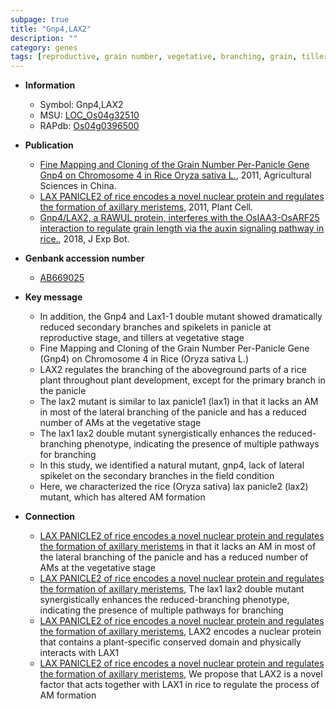 ```yaml
---
subpage: true
title: "Gnp4,LAX2"
description: ""
category: genes
tags: [reproductive, grain number, vegetative, branching, grain, tiller, spikelet, panicle]
---
```


* **Information**  
    + Symbol: Gnp4,LAX2  
    + MSU: [LOC_Os04g32510](http://rice.plantbiology.msu.edu/cgi-bin/ORF_infopage.cgi?orf=LOC_Os04g32510)  
    + RAPdb: [Os04g0396500](http://rapdb.dna.affrc.go.jp/viewer/gbrowse_details/irgsp1?name=Os04g0396500)  

* **Publication**  
    + [Fine Mapping and Cloning of the Grain Number Per-Panicle Gene Gnp4 on Chromosome 4 in Rice Oryza sativa L.](http://www.ncbi.nlm.nih.gov/pubmed?term=Fine+Mapping+and+Cloning+of+the+Grain+Number+Per-Panicle+Gene+Gnp4+on+Chromosome+4+in+Rice+Oryza+sativa+L.%5BTitle%5D), 2011, Agricultural Sciences in China.
    + [LAX PANICLE2 of rice encodes a novel nuclear protein and regulates the formation of axillary meristems](http://www.ncbi.nlm.nih.gov/pubmed?term=LAX+PANICLE2+of+rice+encodes+a+novel+nuclear+protein+and+regulates+the+formation+of+axillary+meristems%5BTitle%5D), 2011, Plant Cell.
    + [Gnp4/LAX2, a RAWUL protein, interferes with the OsIAA3-OsARF25 interaction to regulate grain length via the auxin signaling pathway in rice.](http://www.ncbi.nlm.nih.gov/pubmed?term=Gnp4/LAX2,+a+RAWUL+protein,+interferes+with+the+OsIAA3-OsARF25+interaction+to+regulate+grain+length+via+the+auxin+signaling+pathway+in+rice.%5BTitle%5D), 2018, J Exp Bot.

* **Genbank accession number**  
    + [AB669025](http://www.ncbi.nlm.nih.gov/nuccore/AB669025)

* **Key message**  
    + In addition, the Gnp4 and Lax1-1 double mutant showed dramatically reduced secondary branches and spikelets in panicle at reproductive stage, and tillers at vegetative stage
    + Fine Mapping and Cloning of the Grain Number Per-Panicle Gene (Gnp4) on Chromosome 4 in Rice (Oryza sativa L.)
    + LAX2 regulates the branching of the aboveground parts of a rice plant throughout plant development, except for the primary branch in the panicle
    + The lax2 mutant is similar to lax panicle1 (lax1) in that it lacks an AM in most of the lateral branching of the panicle and has a reduced number of AMs at the vegetative stage
    + The lax1 lax2 double mutant synergistically enhances the reduced-branching phenotype, indicating the presence of multiple pathways for branching
    + In this study, we identified a natural mutant, gnp4, lack of lateral spikelet on the secondary branches in the field condition
    + Here, we characterized the rice (Oryza sativa) lax panicle2 (lax2) mutant, which has altered AM formation

* **Connection**  
    + [LAX PANICLE2 of rice encodes a novel nuclear protein and regulates the formation of axillary meristems](lax1) in that it lacks an AM in most of the lateral branching of the panicle and has a reduced number of AMs at the vegetative stage
    + [LAX PANICLE2 of rice encodes a novel nuclear protein and regulates the formation of axillary meristems](http://www.ncbi.nlm.nih.gov/pubmed?term=LAX+PANICLE2+of+rice+encodes+a+novel+nuclear+protein+and+regulates+the+formation+of+axillary+meristems%5BTitle%5D), The lax1 lax2 double mutant synergistically enhances the reduced-branching phenotype, indicating the presence of multiple pathways for branching
    + [LAX PANICLE2 of rice encodes a novel nuclear protein and regulates the formation of axillary meristems](http://www.ncbi.nlm.nih.gov/pubmed?term=LAX+PANICLE2+of+rice+encodes+a+novel+nuclear+protein+and+regulates+the+formation+of+axillary+meristems%5BTitle%5D), LAX2 encodes a nuclear protein that contains a plant-specific conserved domain and physically interacts with LAX1
    + [LAX PANICLE2 of rice encodes a novel nuclear protein and regulates the formation of axillary meristems](http://www.ncbi.nlm.nih.gov/pubmed?term=LAX+PANICLE2+of+rice+encodes+a+novel+nuclear+protein+and+regulates+the+formation+of+axillary+meristems%5BTitle%5D), We propose that LAX2 is a novel factor that acts together with LAX1 in rice to regulate the process of AM formation



